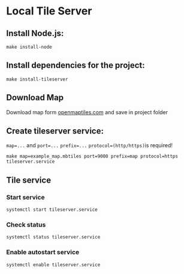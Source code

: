 # Local Tile Server 

## Install Node.js:

`make install-node`

## Install dependencies for the project:

`make install-tileserver`

## Download Map

Download map form [openmaptiles.com](https://openmaptiles.com/downloads/planet/) and save in project folder

## Create tileserver service:

`map=...` and `port=...` `prefix=...` `protocol=(http/https)`is required!

`make map=example_map.mbtiles port=9000 prefix=map protocol=https tileserver.service`

## Tile service

### Start service

`systemctl start tileserver.service`

### Check status

`systemctl status tileserver.service`

### Enable autostart service

`systemctl enable tileserver.service`